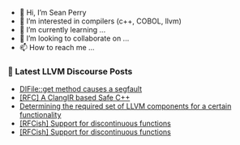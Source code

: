 - 👋 Hi, I’m Sean Perry
- 👀 I’m interested in compilers (c++, COBOL, llvm)
- 🌱 I’m currently learning ...
- 💞️ I’m looking to collaborate on ...
- 📫 How to reach me ...

<!---
s66perry/s66perry is a ✨ special ✨ repository because its `README.md` (this file) appears on your GitHub profile.
You can click the Preview link to take a look at your changes.
--->
### 📕 Latest LLVM Discourse Posts

<!-- DISCOURSE-LLVM:START -->
- [DIFile::get method causes a segfault](https://discourse.llvm.org/t/difile-get-method-causes-a-segfault/83272#post_1)
- [[RFC] A ClangIR based Safe C++](https://discourse.llvm.org/t/rfc-a-clangir-based-safe-c/83245#post_14)
- [Determining the required set of LLVM components for a certain functionality](https://discourse.llvm.org/t/determining-the-required-set-of-llvm-components-for-a-certain-functionality/1689#post_3)
- [[RFCish] Support for discontinuous functions](https://discourse.llvm.org/t/rfcish-support-for-discontinuous-functions/83244#post_3)
- [[RFCish] Support for discontinuous functions](https://discourse.llvm.org/t/rfcish-support-for-discontinuous-functions/83244#post_2)
<!-- DISCOURSE-LLVM:END -->
